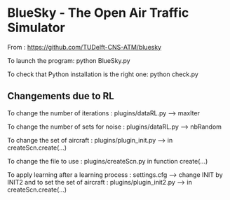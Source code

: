# BlueSky - The Open Air Traffic Simulator

From : https://github.com/TUDelft-CNS-ATM/bluesky

To launch the program:
python BlueSky.py

To check that Python installation is the right one:
python check.py


## Changements due to RL

To change the number of iterations : plugins/dataRL.py --> maxIter

To change the number of sets for noise : plugins/dataRL.py --> nbRandom

To change the set of aircraft : plugins/plugin_init.py --> in createScn.create(...)

To change the file to use : plugins/createScn.py in function create(...)

To apply learning after a learning process : settings.cfg --> change INIT by INIT2 and to set the set of aircraft : plugins/plugin_init2.py --> in createScn.create(...)

